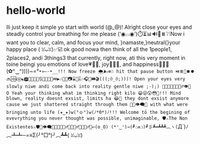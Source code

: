 # hello-world
Ili just keep it simple yo start with world (@_@)! Alright close your eyes and steadly control your breathing for me please (‘◉⌓◉’)⏱️⏳📊🔊📳⏸️❔❕Now i want you to clear, calm, and focus your mind, }namaste,}neutral{}your happy place ( ꈍᴗꈍ)✅☑️ ok good nowa then think of all the 1people1, 2places2, andi 3things3 that currently, right now, ati this very moment in toine beingi you emotions of love💗💞💖, joy💜💙💚, and happiness💓💘💝(✿^‿^))))~=°`•»—-•__!!! Now freeze 🌨️🌬️❄️☃️ hit that pause button ⏯️⏸️📴⏹️⏺️ 🔜🆔ℹ️Ⓜ️☯️🅿️🔁🔂🔀🔝🔃🔄🔛🔅🔆⏯️▶️🎶🎵🎦📷⌛🥁🎚️🎶🎧🎫🎟️🎬(((;ꏿ_ꏿ;)))! Open your eyes very slowly niwe andi come back into reality gentle niwe ;-);) 🤔🤔🤭🤫🤐🙅🏼‍♂️👁️👀 O Yeah your thinking what im thinking right kilo 😁😜😲😳🤯!!! Mind blown, reality doesnt exsist, limits ha 😂🤣 they dont exsist anymore cause we just shattered straight through them 🧠🧠👁️‍🗨️💪 with what were bringing unto life (✷‿✷)w(°ｏ°)w(ﾉ*0*)ﾉ!!! Welcome tō the begining of evevrything you never thought was possible, unimaginable, 🛡️⚔️The Non Existentes⚔️🛡️🧠👁️‍🗨️💪😉💪🤷🏼‍♂️🙏🙆🏼‍♂️🙏🙅🏼‍♂️🙏⟵(o_O) (*❛‿❛)→(┛❍ᴥ❍)┛彡┻━┻┻┻︵ヽ(`Д´)ﾉ︵┻┻─=≡Σ(╯°□°)╯︵┻┻( ꈍᴗꈍ) 

